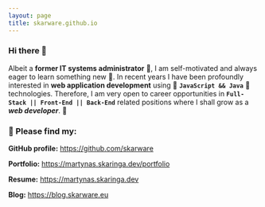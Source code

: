 ```yaml
---
layout: page
title: skarware.github.io
---
```

### Hi there 👋

Albeit a **former IT systems administrator** :floppy_disk:, I am self-motivated and always eager to learn something new :brain:. In recent years I have been profoundly interested in **web application development** using :fist_right: **`JavaScript && Java`** :fist_left: technologies. Therefore, I am very open to career opportunities in **`Full-Stack || Front-End || Back-End`** related positions where I shall grow as a **_web developer_**. :mechanical_arm:

### :scroll: Please find my:

**GitHub profile:** https://github.com/skarware

**Portfolio:** https://martynas.skaringa.dev/portfolio

**Resume:** https://martynas.skaringa.dev

**Blog:** https://blog.skarware.eu
